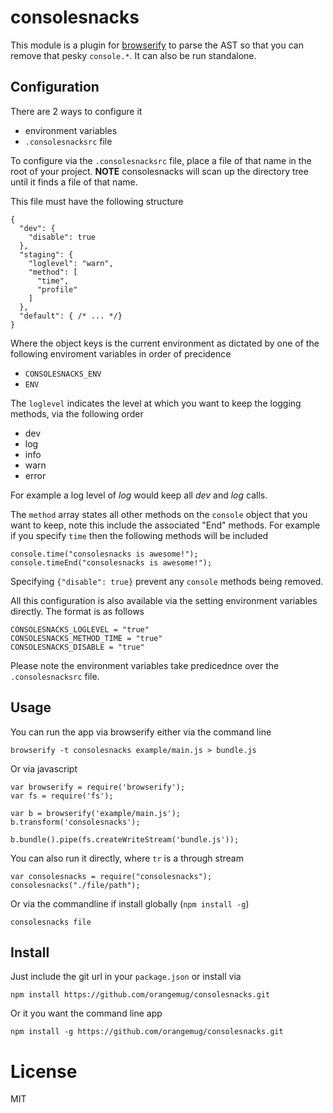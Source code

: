 # consolesnacks
This module is a plugin for [browserify](http://browserify.org) to parse the AST so that you can remove that pesky `console.*`. It can also be run standalone.


## Configuration
There are 2 ways to configure it

 * environment variables
 * `.consolesnacksrc` file

To configure via the `.consolesnacksrc` file, place a file of that name in the root of your project. **NOTE** consolesnacks will scan up the directory tree until it finds a file of that name.

This file must have the following structure

    {
      "dev": {
        "disable": true
      },
      "staging": {
        "loglevel": "warn",
        "method": [
          "time",
          "profile"
        ]
      },
      "default": { /* ... */}
    }

Where the object keys is the current environment as dictated by one of the following enviroment variables in order of precidence

 * `CONSOLESNACKS_ENV`
 * `ENV`

The `loglevel` indicates the level at which you want to keep the logging methods, via the following order

 * dev
 * log
 * info
 * warn
 * error

For example a log level of *log* would keep all *dev* and *log* calls.

The `method` array states all other methods on the `console` object that you want to keep, note this include the associated "End" methods. For example if you specify `time` then the following methods will be included

    console.time("consolesnacks is awesome!");
    console.timeEnd("consolesnacks is awesome!");

Specifying `{"disable": true}` prevent any `console` methods being removed.

All this configuration is also available via the setting environment variables directly. The format is as follows

    CONSOLESNACKS_LOGLEVEL = "true"
    CONSOLESNACKS_METHOD_TIME = "true"
    CONSOLESNACKS_DISABLE = "true"

Please note the environment variables take predicednce over the `.consolesnacksrc` file.


## Usage
You can run the app via browserify either via the command line

    browserify -t consolesnacks example/main.js > bundle.js

Or via javascript

    var browserify = require('browserify');
    var fs = require('fs');

    var b = browserify('example/main.js');
    b.transform('consolesnacks');

    b.bundle().pipe(fs.createWriteStream('bundle.js'));

You can also run it directly, where `tr` is a through stream

    var consolesnacks = require("consolesnacks");
    consolesnacks("./file/path");

Or via the commandline if install globally (`npm install -g`)

    consolesnacks file


## Install
Just include the git url in your `package.json` or install via

    npm install https://github.com/orangemug/consolesnacks.git

Or it you want the command line app

    npm install -g https://github.com/orangemug/consolesnacks.git


# License
MIT
